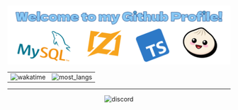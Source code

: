 <img src="./banner2.png">

<table align="center">
  <tr>
    <td valign="top"><img src="https://github-readme-stats.vercel.app/api/wakatime?username=Tira&theme=tokyonight&langs_count=6&layout=compact&range=all_time" alt="wakatime"></img></td>
    <td valign="top"><img src="https://github-readme-stats.vercel.app/api/top-langs/?username=TiranexDev&theme=tokyonight&langs_count=2" alt="most_langs"></img></td>
  </tr>
</table>

<hr></hr>

<div align="center">
    <img src="https://discord.c99.nl/widget/theme-4/572355330143682561.png" alt="discord"></img>
</div>
